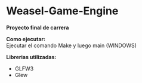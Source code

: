 # Weasel-Game-Engine
**Proyecto final de carrera**  

**Como ejecutar:**  
Ejecutar el comando Make y luego main (WINDOWS)

**Librerias utilizadas:**
- GLFW3
- Glew